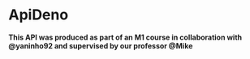 # ApiDeno

 **This API was produced as part of an M1 course in collaboration with @yaninho92 and supervised by our professor @Mike**
